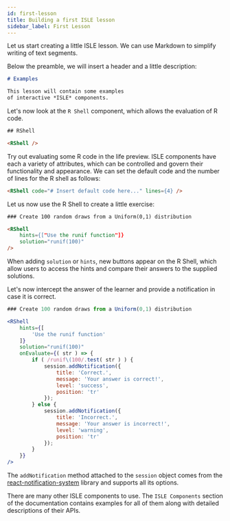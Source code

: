 ```yaml
---
id: first-lesson
title: Building a first ISLE lesson
sidebar_label: First Lesson
---
```


Let us start creating a little ISLE lesson. We can use Markdown to simplify writing of text segments. 

Below the preamble, we will insert a header and a little description:

``` markdown 
# Examples

This lesson will contain some examples 
of interactive *ISLE* components.
```

Let's now look at the `R Shell` component, which allows the evaluation of R code.

``` html
## RShell

<RShell />
```

Try out evaluating some R code in the life preview. ISLE components have each a variety of attributes, which can be controlled and govern their functionality and appearance. We can set the default code and the number of lines for the R shell as follows:

``` html
<RShell code="# Insert default code here..." lines={4} />
```

Let us now use the R Shell to create a little exercise:

``` html
### Create 100 random draws from a Uniform(0,1) distribution

<RShell 
	hints={["Use the runif function"]} 
	solution="runif(100)" 
/>
```

When adding `solution` or `hints`, new buttons appear on the R Shell, which allow users to access the hints and compare their answers to the supplied solutions.

Let's now intercept the answer of the learner and provide a notification in case it is correct.

```jsx
### Create 100 random draws from a Uniform(0,1) distribution

<RShell 
	hints={[
		'Use the runif function'
	]}
	solution="runif(100)"
	onEvaluate={( str ) => {
		if ( /runif\(100/.test( str ) ) {
			session.addNotification({
				title: 'Correct.',
				message: 'Your answer is correct!',
				level: 'success',
				position: 'tr'
			});
		} else {
			session.addNotification({
				title: 'Incorrect.',
				message: 'Your answer is incorrect!',
				level: 'warning',
				position: 'tr'
			});
		}
	}}
/>
```

The `addNotification` method attached to the `session` object comes from the [react-notification-system](https://github.com/igorprado/react-notification-system) library and supports all its options.

There are many other ISLE components to use. The `ISLE Components` section of the documentation contains examples for all of them along with detailed descriptions of their APIs.

